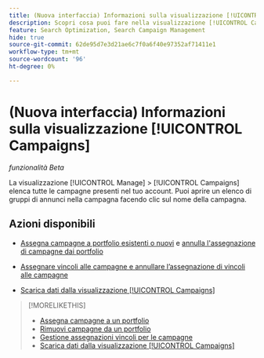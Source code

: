 ```yaml
---
title: (Nuova interfaccia) Informazioni sulla visualizzazione [!UICONTROL Campaigns]
description: Scopri cosa puoi fare nella visualizzazione [!UICONTROL Campaigns].
feature: Search Optimization, Search Campaign Management
hide: true
source-git-commit: 62de95d7e3d21ae6c7f0a6f40e97352af71411e1
workflow-type: tm+mt
source-wordcount: '96'
ht-degree: 0%

---
```


# (Nuova interfaccia) Informazioni sulla visualizzazione [!UICONTROL Campaigns]

*funzionalità Beta*

La visualizzazione [!UICONTROL Manage] > [!UICONTROL Campaigns] elenca tutte le campagne presenti nel tuo account. Puoi aprire un elenco di gruppi di annunci nella campagna facendo clic sul nome della campagna.

## Azioni disponibili

* [Assegna campagne a portfolio esistenti o nuovi](https://experienceleague.adobe.com/en/docs/advertising/search-social-commerce/campaign-management/campaign-assign-to-portfolio) e [annulla l&#39;assegnazione di campagne dai portfolio](https://experienceleague.adobe.com/en/docs/advertising/search-social-commerce/campaign-management/campaign-remove-from-portfolio)

* [Assegnare vincoli alle campagne e annullare l’assegnazione di vincoli alle campagne](/help/search-social-commerce/new-ui/manage/campaigns/campaign-constraint-assignments-manage.md)

* [Scarica dati dalla visualizzazione [!UICONTROL Campaigns]](/help/search-social-commerce/new-ui/manage/campaigns/campaign-view-report.md)

>[!MORELIKETHIS]
>
>* [Assegna campagne a un portfolio](https://experienceleague.adobe.com/en/docs/advertising/search-social-commerce/campaign-management/campaign-assign-to-portfolio)
>* [Rimuovi campagne da un portfolio](https://experienceleague.adobe.com/en/docs/advertising/search-social-commerce/campaign-management/campaign-remove-from-portfolio)
>* [Gestione assegnazioni vincoli per le campagne](campaign-constraint-assignments-manage.md)
>* [Scarica dati dalla visualizzazione [!UICONTROL Campaigns]](campaign-view-report.md)
